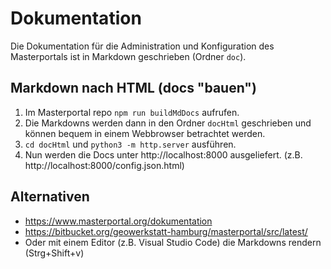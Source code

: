 # Dokumentation

Die Dokumentation für die Administration und Konfiguration des Masterportals ist in Markdown geschrieben (Ordner `doc`).  

## Markdown nach HTML (docs "bauen")

1. Im Masterportal repo `npm run buildMdDocs` aufrufen.
2. Die Markdowns werden dann in den Ordner `docHtml` geschrieben und können bequem in einem Webbrowser betrachtet werden.
3. `cd docHtml` und `python3 -m http.server` ausführen.
4. Nun werden die Docs unter http://localhost:8000 ausgeliefert. (z.B. http://localhost:8000/config.json.html)

## Alternativen

- https://www.masterportal.org/dokumentation
- https://bitbucket.org/geowerkstatt-hamburg/masterportal/src/latest/
- Oder mit einem Editor (z.B. Visual Studio Code) die Markdowns rendern (Strg+Shift+v)
